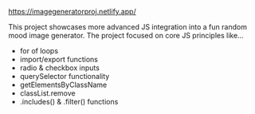 https://imagegeneratorproj.netlify.app/

This project showcases more advanced JS integration into a fun random mood image generator. The project focused on core JS principles like...

- for of loops
- import/export functions
- radio & checkbox inputs
- querySelector functionality
- getElementsByClassName
- classList.remove
- .includes() & .filter() functions
